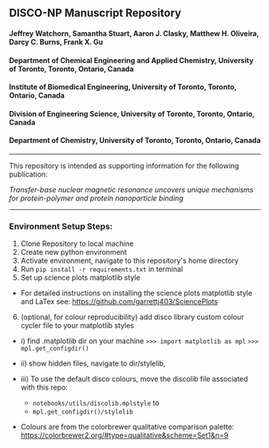 ## DISCO-NP Manuscript Repository
#### Jeffrey Watchorn, Samantha Stuart, Aaron J. Clasky, Matthew H. Oliveira, Darcy C. Burns, Frank X. Gu
#### Department of Chemical Engineering and Applied Chemistry, University of Toronto, Toronto, Ontario, Canada
#### Institute of Biomedical Engineering, University of Toronto, Toronto, Ontario, Canada
#### Division of Engineering Science, University of Toronto, Toronto, Ontario, Canada
#### Department of Chemistry, University of Toronto, Toronto, Ontario, Canada
---------

This repository is intended as supporting information for the following publication:

*Transfer-base nuclear magnetic resonance uncovers unique mechanisms for protein-polymer and protein nanoparticle binding*

--------
### Environment Setup Steps:
1) Clone Repository to local machine
2) Create new python environment
3) Activate environment, navigate to this repository's home directory
4) Run `pip install -r requirements.txt` in terminal
5) Set up science plots matplotlib style
* For detailed instructions on installing the science plots matplotlib style and LaTex see: https://github.com/garrettj403/SciencePlots
6) (optional, for colour reproducibility) add disco library custom colour cycler file to your matplotlib styles

* i) find .matplotlib dir on your machine
`>>> import matplotlib as mpl`
`>>> mpl.get_configdir()`
* ii) show hidden files, navigate to dir/stylelib,
* iii) To use the default disco colours, move the discolib file associated with this repo:
    * `notebooks/utils/discolib.mplstyle` to 
    * `mpl.get_configdir()/stylelib`

* Colours are from the colorbrewer qualitative comparison palette: https://colorbrewer2.org/#type=qualitative&scheme=Set1&n=9